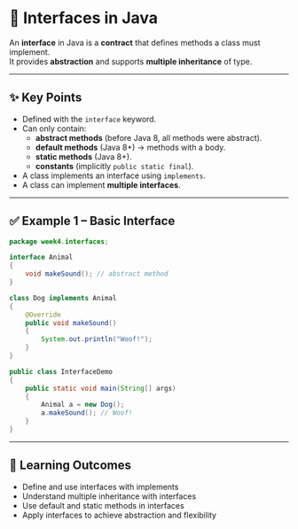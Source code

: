 # 🔌 Interfaces in Java

An **interface** in Java is a **contract** that defines methods a class must implement.  
It provides **abstraction** and supports **multiple inheritance** of type.

---

## ✨ Key Points

- Defined with the `interface` keyword.
- Can only contain:
    - **abstract methods** (before Java 8, all methods were abstract).
    - **default methods** (Java 8+) → methods with a body.
    - **static methods** (Java 8+).
    - **constants** (implicitly `public static final`).
- A class implements an interface using `implements`.
- A class can implement **multiple interfaces**.

---

## ✅ Example 1 – Basic Interface

```java
package week4.interfaces;

interface Animal 
{
    void makeSound(); // abstract method
}

class Dog implements Animal 
{
    @Override
    public void makeSound() 
    {
        System.out.println("Woof!");
    }
}

public class InterfaceDemo 
{
    public static void main(String[] args) 
    {
        Animal a = new Dog();
        a.makeSound(); // Woof!
    }
}
```

---

## 🎯 Learning Outcomes

- Define and use interfaces with implements
- Understand multiple inheritance with interfaces
- Use default and static methods in interfaces
- Apply interfaces to achieve abstraction and flexibility
